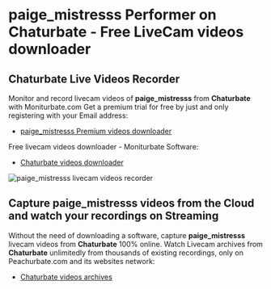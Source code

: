 # paige_mistresss Performer on Chaturbate - Free LiveCam videos downloader

## Chaturbate Live Videos Recorder

Monitor and record livecam videos of **paige_mistresss** from **Chaturbate** with Moniturbate.com
Get a premium trial for free by just and only registering with your Email address:
* [paige_mistresss Premium videos downloader](https://moniturbate.com/request-demo-licence-key.html)

Free livecam videos downloader - Moniturbate Software:
* [Chaturbate videos downloader](https://moniturbate.com/moniturbate-download-software.html)

![paige_mistresss livecam videos recorder](https://peachurnet.com/templates/moniturbate-software.png)


## Capture paige_mistresss videos from the Cloud and watch your recordings on Streaming

Without the need of downloading a software, capture **paige_mistresss** livecam videos from **Chaturbate** 100% online.
Watch Livecam archives from **Chaturbate** unlimitedly from thousands of existing recordings, only on Peachurbate.com and its websites network:
* [Chaturbate videos archives](https://peachurnet.com/)